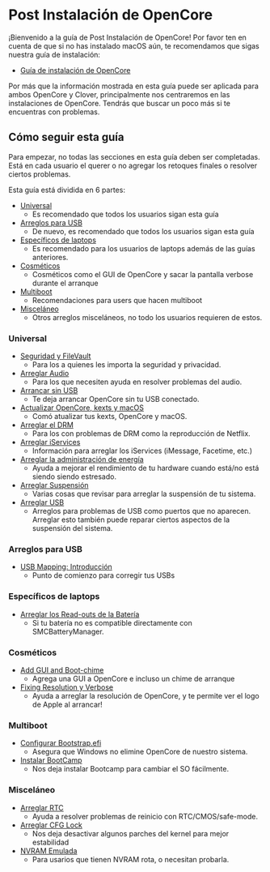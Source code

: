# Post Instalación de OpenCore

¡Bienvenido a la guía de Post Instalación de OpenCore! Por favor ten en cuenta de que si no has instalado macOS aún, te recomendamos que sigas nuestra guía de instalación:

* [Guía de instalación de OpenCore](https://inyextciones.github.io/OpenCore-Install-Guide/)

Por más que la información mostrada en esta guía puede ser aplicada para ambos OpenCore y Clover, principalmente nos centraremos en las instalaciones de OpenCore. Tendrás que buscar un poco más si te encuentras con problemas.

## Cómo seguir esta guía

Para empezar, no todas las secciones en esta guía deben ser completadas. Está en cada usuario el querer o no agregar los retoques finales o resolver ciertos problemas.

Esta guía está dividida en 6 partes:

* [Universal](#universal)
  * Es recomendado que todos los usuarios sigan esta guía
* [Arreglos para USB](#arreglos-para-usb)
  * De nuevo, es recomendado que todos los usuarios sigan esta guía
* [Específicos de laptops](#laptop-specifics)
  * Es recomendado para los usuarios de laptops además de las guías anteriores. 
* [Cosméticos](#cosméticos)
  * Cosméticos como el GUI de OpenCore y sacar la pantalla verbose durante el arranque
* [Multiboot](#multiboot)
  * Recomendaciones para users que hacen multiboot
* [Misceláneo](#misceláneo)
  * Otros arreglos misceláneos, no todo los usuarios requieren de estos.

### Universal

* [Seguridad y FileVault](./universal/security.md)
  * Para los a quienes les importa la seguridad y privacidad.
* [Arreglar Audio](./universal/audio.md)
  * Para los que necesiten ayuda en resolver problemas del audio.
* [Arrancar sin USB](./universal/oc2hdd.md)
  * Te deja arrancar OpenCore sin tu USB conectado.
* [Actualizar OpenCore, kexts y macOS](./universal/update.md)
  * Comó atualizar tus kexts, OpenCore y macOS.
* [Arreglar el DRM](./universal/drm.md)
  * Para los con problemas de DRM como la reproducción de Netflix.
* [Arreglar iServices](./universal/iservices.md)
  * Información para arreglar los iServices (iMessage, Facetime, etc.)
* [Arreglar la administración de energía](./universal/pm.md)
  * Ayuda a mejorar el rendimiento de tu hardware cuando está/no está siendo siendo estresado.
* [Arreglar Suspensión](./universal/sleep.md)
  * Varias cosas que revisar para arreglar la suspensión de tu sistema.
* [Arreglar USB](./usb/README.md)
  * Arreglos para problemas de USB como puertos que no aparecen. Arreglar esto también puede reparar ciertos aspectos de la suspensión del sistema.

### Arreglos para USB

* [USB Mapping: Introducción](./usb/README.md)
  * Punto de comienzo para corregir tus USBs

### Específicos de laptops

* [Arreglar los Read-outs de la Batería](./laptop-specific/battery.md)
  * Si tu batería no es compatible directamente con SMCBatteryManager.

### Cosméticos

* [Add GUI and Boot-chime](./cosmetic/gui.md)
  * Agrega una GUI a OpenCore e incluso un chime de arranque
* [Fixing Resolution y Verbose](./cosmetic/verbose.md)
  * Ayuda a arreglar la resolución de OpenCore, y te permite ver el logo de Apple al arrancar!

### Multiboot 

* [Configurar Bootstrap.efi](./multiboot/bootstrap.md)
  * Asegura que Windows no elimine OpenCore de nuestro sistema.
* [Instalar BootCamp](./multiboot/bootcamp.md)
  * Nos deja instalar Bootcamp para cambiar el SO fácilmente.

### Misceláneo

* [Arreglar RTC](./misc/rtc.md)
  * Ayuda a resolver problemas de reinicio con RTC/CMOS/safe-mode.
* [Arreglar CFG Lock](./misc/msr-lock.md)
  * Nos deja desactivar algunos parches del kernel para mejor estabilidad
* [NVRAM Emulada](./misc/nvram.md)
  * Para usarios que tienen NVRAM rota, o necesitan probarla.
